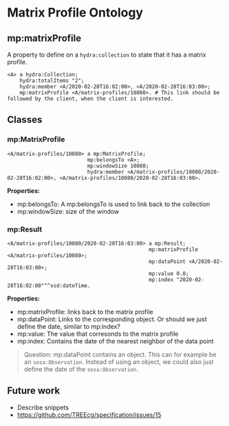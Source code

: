 # Matrix Profile Ontology

## mp:matrixProfile

A property to define on a `hydra:collection` to state that it has a matrix profile.

```turtle
<A> a hydra:Collection;
    hydra:totalItems "2";
    hydra:member <A/2020-02-28T16:02:00>, <A/2020-02-28T16:03:00>;
    mp:matrixProfile <A/matrix-profiles/10080>. # This link should be followed by the client, when the client is interested.
```

## Classes

### mp:MatrixProfile

```turtle
<A/matrix-profiles/10080> a mp:MatrixProfile;
                          mp:belongsTo <A>;
                          mp:windowSize 10080;
                          hydra:member <A/matrix-profiles/10080/2020-02-28T16:02:00>, <A/matrix-profiles/10080/2020-02-28T16:03:00>.
```

**Properties:**

- mp:belongsTo: A mp:belongsTo is used to link back to the collection
- mp:windowSize: size of the window

### mp:Result

```turtle
<A/matrix-profiles/10080/2020-02-28T16:03:00> a mp:Result;
                                              mp:matrixProfile <A/matrix-profiles/10080>;
                                              mp:dataPoint <A/2020-02-28T16:03:00>;
                                              mp:value 0.0;
                                              mp:index "2020-02-28T16:02:00"^^xsd:dateTime.
```

**Properties:**

- mp:matrixProfile: links back to the matrix profile
- mp:dataPoint: Links to the corresponding object. Or should we just define the date, similar to mp:index?
- mp:value: The value that corresonds to the matrix profile
- mp:index: Contains the date of the nearest neighbor of the data point

> Question: mp:dataPoint contains an object. This can for example be an `sosa:Observation`. Instead of using an object, we could also just define the date of the `sosa:Observation`.

## Future work

- Describe snippets
- https://github.com/TREEcg/specification/issues/15
